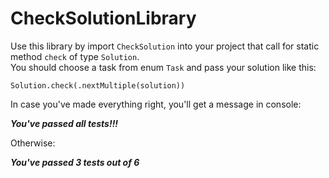 # CheckSolutionLibrary

Use this library by import `CheckSolution` into your project that call for static method `check` of type `Solution`.  
You should choose a task from enum `Task` and pass your solution like this:  
```
Solution.check(.nextMultiple(solution))
```
In case you've made everything right, you'll get a message in console:  

***You've passed all tests!!!***

Otherwise:  

***You've passed 3 tests out of 6***
